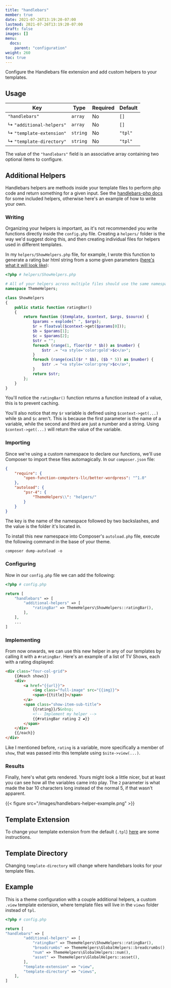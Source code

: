 ```yaml
---
title: "handlebars"
member: true
date: 2021-07-26T13:19:20-07:00
lastmod: 2021-07-26T13:19:20-07:00
draft: false
images: []
menu:
  docs:
    parent: "configuration"
weight: 260
toc: true
---
```


Configure the Handlebars file extension and add custom helpers to your templates.

## Usage

| Key                      | Type     | Required | Default |
| ------------------------ | -------- | -------- | ------- |
| `"handlebars"`           | `array`  | No       | `[]`    |
| ↳ `"additional-helpers"` | `array`  | No       | `[]`    |
| ↳ `"template-extension"` | `string` | No       | `"tpl"` |
| ↳ `"template-directory"` | `string` | No       | `"tpl"` |

The value of the `"handlebars"` field is an associative array containing two optional items to configure.

## Additional Helpers

Handlebars helpers are methods inside your template files to perform php code and return something for a given input. See the [handlebars-php docs](https://github.com/salesforce/handlebars-php#other-helpers) for some included helpers, otherwise here's an example of how to write your own.

### Writing

Organizing your helpers is important, as it's not recommended you write functions directly inside the `config.php` file. Creating a `helpers/` folder is the way we'd suggest doing this, and then creating individual files for helpers used in different templates.

In my `helpers/ShowHelpers.php` file, for example, I wrote this function to generate a rating bar html string from a some given parameters ([here's what it will look like](#results)):

```php
<?php # helpers/ShowHelpers.php

# All of your helpers across multiple files should use the same namespace.
namespace ThemeHelpers;

class ShowHelpers
{
    public static function ratingBar()
    {
        return function ($template, $context, $args, $source) {
            $params = explode(" ", $args);
            $r = floatval($context->get($params[0]));
            $b = $params[1];
            $c = $params[2];
            $str = "";
            foreach (range(1, floor($r * $b)) as $number) {
                $str .= "<a style='color:gold'>$c</a>";
            }
            foreach (range(ceil($r * $b), ($b * 5)) as $number) {
                $str .= "<a style='color:grey'>$c</a>";
            }
            return $str;
        };
    }
}
```

You'll notice the `ratingBar()` function returns a function instead of a value, this is to prevent caching.

You'll also notice that my `$r` variable is defined using `$context->get(...)` while `$b` and `$c` aren't. This is because the first parameter is the name of a variable, while the second and third are just a number and a string. Using `$context->get(...)` will return the value of the variable.

### Importing

Since we're using a custom namespace to declare our functions, we'll use Composer to import these files automagically. In our `composer.json` file:

```json
{
    "require": {
        "open-function-computers-llc/better-wordpress": "^1.0"
    },
    "autoload": {
        "psr-4": {
            "ThemeHelpers\\": "helpers/"
        }
    }
}
```
The key is the name of the namespace followed by two backslashes, and the value is the folder it's located in.

To install this new namespace into Composer's `autoload.php` file, execute the following command in the base of your theme.

```
composer dump-autoload -o
```

### Configuring

Now in our `config.php` file we can add the following:

```php
<?php # config.php

return [
    "handlebars" => [
        "additional-helpers" => [
            "ratingBar" => ThemeHelpers\ShowHelpers::ratingBar(),
        ],
    ],
    ...
]
```

### Implementing

From now onwards, we can use this new helper in any of our templates by calling it with a `#ratingBar`. Here's an example of a list of TV Shows, each with a rating displayed:

```html
<div class="four-col-grid">
    {{#each shows}}
    <div>
        <a href="{{url}}">
            <img class="full-image" src="{{img}}">
            <span>{{title}}</span>
        </a>
        <span class="show-item-sub-title">
            {{rating}}/5&nbsp;
            <!-- Implement my helper -->
            {{#ratingBar rating 2 ▰}}
        </span>
    </div>
    {{/each}}
</div>
```

Like I mentioned before, `rating` is a variable, more specifically a member of `show`, that was passed into this template using `$site->view(...)`.

### Results

Finally, here's what gets rendered. Yours might look a little nicer, but at least you can see how all the variables came into play. The `2` parameter is what made the bar 10 characters long instead of the normal 5, if that wasn't apparent.

{{< figure src="/images/handlebars-helper-example.png" >}}

## Template Extension

To change your template extension from the default (`.tpl`) [here](../../getting-started/handlebars/#template-file-extension) are some instructions.

## Template Directory

Changing `template-directory` will change where handlebars looks for your template files.

## Example

This is a theme configuration with a couple additional helpers, a custom `.view` template extension, where template files will live in the `views` folder instead of `tpl`.

```php
<?php # config.php

return [
"handlebars" => [
        "additional-helpers" => [
            "ratingBar" => ThemeHelpers\ShowHelpers::ratingBar(),
            "breadcrumbs" => ThemeHelpers\GlobalHelpers::breadcrumbs(),
            "num" => ThemeHelpers\GlobalHelpers::num(),
            "asset" => ThemeHelpers\GlobalHelpers::asset(),
        ],
        "template-extension" => "view",
        "template-directory" => "views",
    ],
]
```
